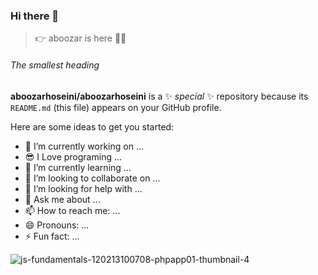 



### Hi there 👋
> 👉  aboozar is here 🙋‍♂️
###### The smallest heading

**aboozarhoseini/aboozarhoseini** is a ✨ _special_ ✨ repository because its `README.md` (this file) appears on your GitHub profile.

Here are some ideas to get you started:

- 🔭 I’m currently working on ...
- 😎 I Love programing ...
- 🌱 I’m currently learning ...
- 👯 I’m looking to collaborate on ...
- 🤔 I’m looking for help with ... 
- 💬 Ask me about ...
- 📫 How to reach me: ...
- 😄 Pronouns: ...
- ⚡ Fun fact: ...


![js-fundamentals-120213100708-phpapp01-thumbnail-4](https://user-images.githubusercontent.com/16735104/140486698-e6694ce3-421c-4db8-ba05-d37f55ca4453.jpg)
 



 
